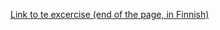 <a href='https://gist.github.com/UllaSe/f68c18a0e741c8ec6b5ab06fc039eed8'>Link to te excercise (end of the page, in Finnish)</a>
